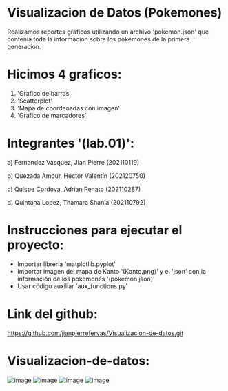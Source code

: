 # Visualizacion de Datos (Pokemones)
Realizamos reportes graficos utilizando un archivo 'pokemon.json' que contenia toda la información sobre los pokemones de la primera generación.
# Hicimos 4 graficos:
1) 'Grafico de barras'
2) 'Scatterplot'
3) 'Mapa de coordenadas con imagen'
4) 'Gráfico de marcadores'
# Integrantes '(lab.01)':
a) Fernandez Vasquez, Jian Pierre (202110119) 

b) Quezada Amour, Héctor Valentín (202120750)

c) Quispe Cordova, Adrian Renato (202110287)

d) Quintana Lopez, Thamara Shania (202110792)

# Instrucciones para ejecutar el proyecto:
- Importar librería 'matplotlib.pyplot'
- Importar imagen del mapa de Kanto '(Kanto.png)' y el 'json' con la información de los pokemones '(pokemon.json)'
- Usar código auxiliar 'aux_functions.py'
# Link del github:
https://github.com/jianpierrefervas/Visualizacion-de-datos.git
# Visualizacion-de-datos:
![image](https://user-images.githubusercontent.com/83974210/147039088-ff67342f-d6e1-4f43-91e1-d217f0700456.png)
![image](https://user-images.githubusercontent.com/83974210/147039116-68a4468d-70ea-4134-a765-3baa053e1be5.png)
![image](https://user-images.githubusercontent.com/83974210/147039120-7643c7c6-6959-4f0e-9089-eaf5881547c8.png)
![image](https://user-images.githubusercontent.com/83974210/147039125-f1ae065d-402c-4c93-93c9-3d5c78161ef3.png)
